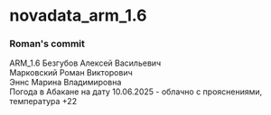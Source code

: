 # novadata_arm_1.6
### Roman's commit
ARM_1.6
Безгубов Алексей Васильевич  
Марковский Роман Викторович  
Эннс Марина Владимировна  
Погода в Абакане на дату 10.06.2025 - облачно с прояснениями, температура +22  